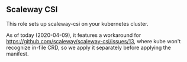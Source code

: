 ## Scaleway CSI

This role sets up scaleway-csi on your kubernetes cluster.

As of today (2020-04-09), it features a workaround for https://github.com/scaleway/scaleway-csi/issues/13, where kube won't recognize in-file CRD, so we apply it separately before applying the manifest.
